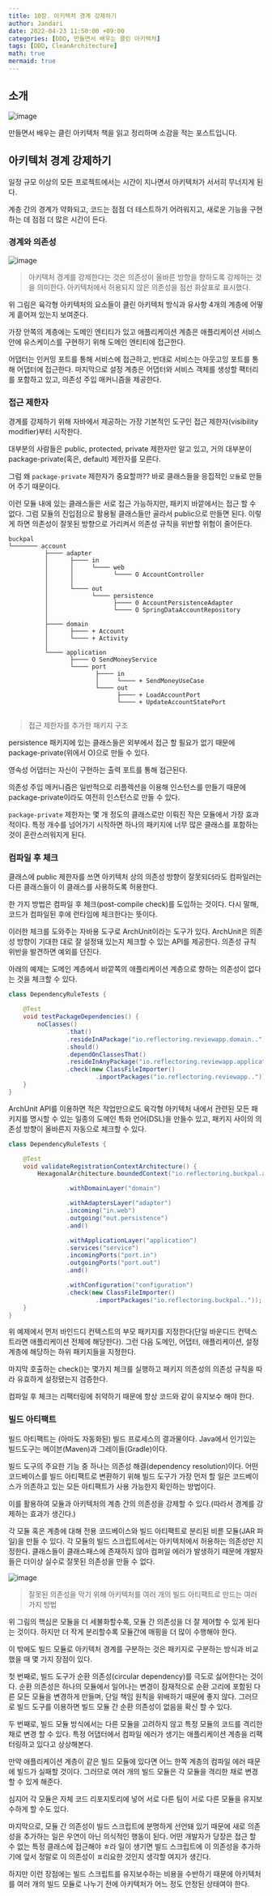 ```yaml
---
title: 10장. 아키텍처 경계 강제하기
author: Jandari
date: 2022-04-23 11:50:00 +09:00
categories: [DDD, 만들면서 배우는 클린 아키텍처]
tags: [DDD, CleanArchitecture]
math: true
mermaid: true
---
```


## 소개

![image](/assets/img/post/2022-04-23-MakeLearnCleanArchitecture_ch10/1.jpg)

만들면서 배우는 클린 아키텍처 책을 읽고 정리하며 소감을 적는 포스트입니다.

## 아키텍처 경계 강제하기

일정 규모 이상의 모든 프로젝트에서는 시간이 지나면서 아키텍처가 서서히 무너지게 된다.

계층 간의 경계가 약화되고, 코드는 점점 더 테스트하기 어려워지고, 새로운 기능을 구현하는 데 점점 더 많은 시간이 든다.

### 경계와 의존성

![image](/assets/img/post/2022-04-23-MakeLearnCleanArchitecture_ch10/2.jpg)
> 아키텍처 경계를 강제한다는 것은 의존성이 올바른 방향을 향하도록 강제하는 것을 의미한다. 아키텍처에서 허용되지 않은 의존성을 점선 화살표로 표시했다.

위 그림은 육각형 아키텍처의 요소들이 클린 아키텍처 방식과 유사항 4개의 계층에 어떻게 흩어져 있는지 보여준다.


가장 안쪽의 계층에는 도메인 엔티티가 있고 애플리케이션 계층은 애플리케이션 서비스 안에 유스케이스를 구현하기 위해 도메인 엔티티에 접근한다.

어댑터는 인커밍 포트를 통해 서비스에 접근하고, 반대로 서비스는 아웃고잉 포트를 통해 어댑터에 접근한다. 마지막으로 설정 계층은 어댑터와 서비스 객체를 생성할 팩터리를 포함하고 있고, 의존성 주입 매커니즘을 제공한다.

### 접근 제한자

경계를 강제하기 위해 자바에서 제공하는 가장 기본적인 도구인 접근 제한자(visibility modifier)부터 시작한다.

대부분의 사람들은 public, protected, private 제한자만 알고 있고, 거의 대부분이 package-private(혹은, default) 제한자를 모른다.

그럼 왜 `package-private` 제한자가 중요할까?? 바로 클래스들을 응집적인 `모듈`로 만들어 주기 때문이다.

이런 모듈 내에 있는 클래스들은 서로 접근 가능하지만, 패키지 바깥에서는 접근 할 수 없다. 그럼 모듈의 진입점으로 활용될 클래스들만 골라서 public으로 만들면 된다. 이렇게 하면 의존성이 잘못된 방향으로 가리켜서 의존성 규칙을 위반할 위험이 줄어든다.

```
buckpal
└─────── account
          ├──── adapter
          │      ├──── in
          │      │     └──── web
          │      │           └──── O AccountController
          │      │
          │      └──── out
          │            └──── persistence
          │                  ├──── O AccountPersistenceAdapter
          │                  └──── O SpringDataAccountRepository
          │       
          ├──── domain
          │      ├──── + Account
          │      └──── + Activity
          │
          └──── application
                 ├──── O SendMoneyService
                 └──── port
                        ├──── in
                        │     └──── + SendMoneyUseCase
                        └──── out
                              ├──── + LoadAccountPort
                              └──── + UpdateAccountStatePort
                        
```
> 접근 제한자를 추가한 패키지 구조

persistence 패키지에 있는 클래스들은 외부에서 접근 할 필요가 없기 때문에 package-private(위에서 O)으로 만들 수 있다.

영속성 어댑터는 자신이 구현하는 출력 포트를 통해 접근된다. 

의존성 주입 메커니즘은 일반적으로 리플렉션을 이용해 인스턴스를 만들기 때문에 package-private이라도 여전히 인스턴스로 만들 수 있다.

`package-private` 제한자는 몇 개 정도의 클래스로만 이뤄진 작은 모듈에서 가장 효과적이다. 특정 개수를 넘어가기 시작하면 하나의 패키지에 너무 많은 클래스를 포함하는 것이 혼란스러워지게 된다.

### 컴파일 후 체크

클래스에 public 제한자를 쓰면 아키텍처 상의 의존성 방향이 잘못되더라도 컴파일러는 다른 클래스들이 이 클래스를 사용하도록 허용한다.

한 가지 방법은 컴파일 후 체크(post-compile check)를 도입하는 것이다. 다시 말해, 코드가 컴파일된 후에 런타임에 체크한다는 뜻이다.

이러한 체크를 도와주는 자바용 도구로 ArchUnit이라는 도구가 있다. ArchUnit은 의존성 방향이 기대한 대로 잘 설정돼 있는지 체크할 수 있는 API를 제공한다. 의존성 규칙 위반을 발견하면 예외를 던진다.

아래의 예제는 도메인 계층에서 바깥쪽의 애플리케이션 계층으로 향하는 의존성이 없다는 것을 체크할 수 있다.

```java
class DependencyRuleTests {

	@Test
	void testPackageDependencies() {
		noClasses()
				.that()
				.resideInAPackage("io.reflectoring.reviewapp.domain..")
				.should()
				.dependOnClassesThat()
				.resideInAnyPackage("io.reflectoring.reviewapp.application..")
				.check(new ClassFileImporter()
						.importPackages("io.reflectoring.reviewapp.."));
	}
}
```

ArchUnit API를 이용하면 적은 작업만으로도 육각형 아키텍처 내에서 관련된 모든 패키지를 명시할 수 있는 일종의 도메인 특화 언어(DSL)을 만들수 있고, 패키지 사이의 의존성 방향이 올바른지 자동으로 체크할 수 있다.

```java
class DependencyRuleTests {

	@Test
	void validateRegistrationContextArchitecture() {
		HexagonalArchitecture.boundedContext("io.reflectoring.buckpal.account")

				.withDomainLayer("domain")

				.withAdaptersLayer("adapter")
				.incoming("in.web")
				.outgoing("out.persistence")
				.and()

				.withApplicationLayer("application")
				.services("service")
				.incomingPorts("port.in")
				.outgoingPorts("port.out")
				.and()

				.withConfiguration("configuration")
				.check(new ClassFileImporter()
						.importPackages("io.reflectoring.buckpal.."));
	}
}
```

위 예제에서 먼저 바인드디 컨텍스트의 부모 패키지를 지정한다(단일 바운디드 컨텍스트라면 애플리케이션 전체에 해당한다). 그런 다음 도메인, 어댑터, 애플리케이션, 설정 계층에 해당하는 하위 패키지들을 지정한다.

마지막 호출하는 check()는 몇가지 체크를 실행하고 패키지 의존성의 의존성 규칙을 따라 유효하게 설정됐는지 검증한다.

컴파일 후 체크는 리팩터링에 취약하기 때문에 항상 코드와 같이 유지보수 해야 한다.

### 빌드 아티팩트

빌드 아티팩트는 (아마도 자동화된) 빌드 프로세스의 결과물이다. Java에서 인기있는 빌드도구는 메이븐(Maven)과 그레이들(Gradle)이다.

빌드 도구의 주요한 기능 중 하나는 의존성 해결(dependency resolution)이다. 어떤 코드베이스를 빌드 아티팩트로 변환하기 위해 빌드 도구가 가장 먼저 할 일은 코드베이스가 의존하고 있는 모든 아티팩트가 사용 가능한지 확인하는 방법이다.

이를 활용하여 모듈과 아키텍처의 계층 간의 의존성을 강제할 수 있다.(따라서 경계를 강제하는 효과가 생긴다.)

각 모듈 혹은 계층에 대해 전용 코드베이스와 빌드 아티팩트로 분리된 비륻 모듈(JAR 파일)을 만들 수 있다. 각 모듈의 빌드 스크립트에서는 아키텍처에서 허용하는 의존성만 지정한다. 클래스들이 클래스패스에 존재하지 않아 컴퍼일 에러가 발생하기 때문에 개발자들은 더이상 실수로 잘못된 의존성을 만들 수 없다.

![image](/assets/img/post/2022-04-23-MakeLearnCleanArchitecture_ch10/3.jpg)
> 잘못된 의존성을 막기 위해 아키텍처를 여러 개의 빌드 아티팩트로 만드는 여러가지 방법

위 그림의 핵심은 모듈을 더 세불화할수록, 모듈 간 의존성을 더 잘 제어할 수 있게 된다는 것이다. 하지만 더 작게 분리할수록 모듈간에 매핑을 더 많이 수행해야 한다.

이 밖에도 빌드 모듈로 아키텍처 경계를 구분하는 것은 패키지로 구분하는 방식과 비교했을 때 몇 가지 장점이 있다.

첫 번째로, 빌드 도구가 순환 의존성(circular dependency)를 극도로 싫어한다는 것이다. 순환 의존성은 하나의 모듈에서 일어나는 변경이 잠재적으로 순환 고리에 포함된 다른 모든 모듈을 변경하게 만들며, 단일 책임 원칙을 위배하기 때문에 좋지 않다. 그러므로 빌드 도구를 이용하면 빌드 모듈 간 순환 의존성이 없음을 확신 할 수 있다.

두 번째로, 빌드 모듈 방식에서는 다른 모듈을 고려하지 않고 특정 모듈의 코드를 격리한채로 변경 할 수 있다. 특정 어댑터에서 컴파일 에러가 생기는 애플리케이션 계층을 리팩터링하고 있다고 상상해본다.

만약 애플리케이션 계층이 같은 빌드 모듈에 있다면 어느 한쪽 계층의 컴파일 에러 때문에 빌드가 실패할 것이다. 그러므로 여러 개의 빌드 모듈은 각 모듈을 격리한 채로 변경할 수 있게 해준다.

심지어 각 모듈은 자체 코드 리포지토리에 넣어 서로 다른 팀이 서로 다른 모듈을 유지보수하게 할 수도 있다.

마지막으로, 모듈 간 의존성이 빌드 스크립트에 분명하게 선언돼 있기 때문에 새로 의존성을 추가하는 일은 우연이 아닌 의식적인 행동이 된다. 어떤 개발자가 당장은 접근 할 수 없는 특정 클래스에 접근해야 ㅎ라 일이 생기면 빌드 스크립트에 이 의존성을 추가하기에 앞서 정말로 이 의존성이 ㅍ리요한 것인지 생각할 여지가 생긴다.

하지만 이런 장점에는 빌드 스크립트를 유지보수하는 비용을 수반하기 때문에 아키텍처를 여러 개의 빌드 모듈로 나누기 전에 아키텍처가 어느 정도 안정된 상태여야 한다.